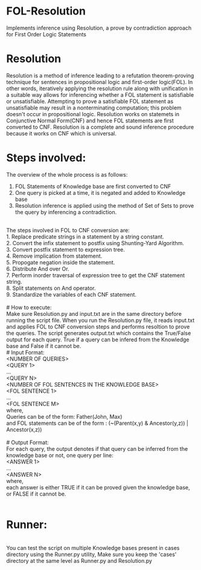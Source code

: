 # FOL-Resolution
Implements inference using Resolution, a prove by contradiction approach for First Order Logic Statements
<br>
# Resolution
Resolution is a method of inference leading to a refutation theorem-proving technique for sentences in propositional logic and first-order logic(FOL). In other words, iteratively applying the resolution rule along with unification in a suitable way allows for inferencing whether a FOL statement is satisfiable or unsatisfiable. Attempting to prove a satisfiable FOL statement as unsatisfiable may result in a nonterminating computation; this problem doesn't occur in propositional logic. Resolution works on statemets in Conjunctive Normal Form(CNF) and hence FOL statements are first converted to CNF. Resolution is a complete and sound inference procedure because it works on CNF which is universal.
<br>
# Steps involved:
The overview of the whole process is as follows:<br>
1. FOL Statements of Knowledge base are first converted to CNF<br>
2. One query is picked at a time, it is negated and added to Knowledge base<br>
3. Resolution inference is applied using the method of Set of Sets to prove the query by inferencing a contradiction.<br>
<br>
The steps involved in FOL to CNF conversion are:<br>
1. Replace predicate strings in a statement by a string constant.<br>
2. Convert the infix statement to postfix using Shunting-Yard Algorithm.<br>
3. Convert postfix statement to expression tree.<br>
4. Remove implication from statement.<br>
5. Propogate negation inside the statement.<br>
6. Distribute And over Or.<br>
7. Perform inorder traversal of expression tree to get the CNF statement string.<br>
8. Split statements on And operator.<br>
9. Standardize the variables of each CNF statement.<br>
<br>
# How to execute:
<br>
Make sure Resolution.py and input.txt are in the same directory before running the script file. When you run the Resolution.py file, it reads input.txt and applies FOL to CNF conversion steps and performs resoltion to prove the queries. The script generates output.txt which contains the True/False output for each query. True if a query can be infered from the Knowledge base and False if it cannot be.<br>
# Input Format:
<br>
&lt;NUMBER OF QUERIES&gt;<br>
&lt;QUERY 1&gt;<br>
...<br>
&lt;QUERY N&gt;<br>
&lt;NUMBER OF FOL SENTENCES IN THE KNOWLEDGE BASE&gt;<br>
&lt;FOL SENTENCE 1&gt;<br>
...<br>
&lt;FOL SENTENCE M&gt;<br>
where,<br>
Queries can be of the form: Father(John, Max)<br>
and FOL statements can be of the form : (~(Parent(x,y) & Ancestor(y,z)) | Ancestor(x,z))<br>
<br>
# Output Format:
<br>
For each query, the output denotes if that query can be inferred from the knowledge base or not, one query per line:<br>
&lt;ANSWER 1&gt;<br>
...<br>
&lt;ANSWER N&gt;<br>
where,<br>
each answer is either TRUE if it can be proved given the knowledge base, or FALSE if it cannot be.<br>
<br>  

# Runner:
<br>
You can test the script on multiple Knowledge bases present in cases directory using the Runner.py utility, Make sure you keep the 'cases' directory at the same level as Runner.py and Resolution.py
